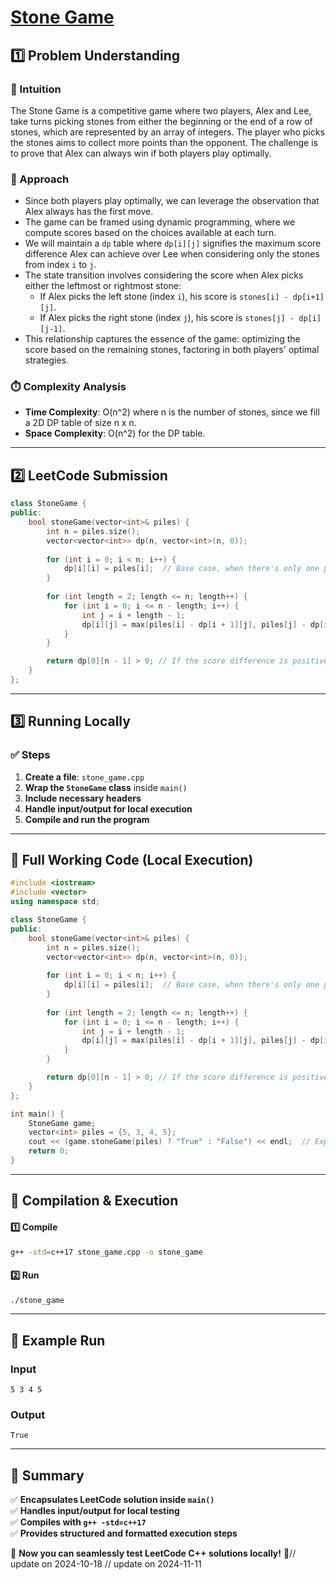 # **[Stone Game](https://leetcode.com/problems/stone-game/description/)**  

## **1️⃣ Problem Understanding**  
### **📌 Intuition**  
The Stone Game is a competitive game where two players, Alex and Lee, take turns picking stones from either the beginning or the end of a row of stones, which are represented by an array of integers. The player who picks the stones aims to collect more points than the opponent. The challenge is to prove that Alex can always win if both players play optimally. 

### **🚀 Approach**  
- Since both players play optimally, we can leverage the observation that Alex always has the first move.
- The game can be framed using dynamic programming, where we compute scores based on the choices available at each turn.
- We will maintain a `dp` table where `dp[i][j]` signifies the maximum score difference Alex can achieve over Lee when considering only the stones from index `i` to `j`.
- The state transition involves considering the score when Alex picks either the leftmost or rightmost stone:
  - If Alex picks the left stone (index `i`), his score is `stones[i] - dp[i+1][j]`.
  - If Alex picks the right stone (index `j`), his score is `stones[j] - dp[i][j-1]`.
- This relationship captures the essence of the game: optimizing the score based on the remaining stones, factoring in both players' optimal strategies.

### **⏱️ Complexity Analysis**  
- **Time Complexity**: O(n^2) where n is the number of stones, since we fill a 2D DP table of size n x n.
- **Space Complexity**: O(n^2) for the DP table.  

---  

## **2️⃣ LeetCode Submission**  
```cpp
class StoneGame {
public:
    bool stoneGame(vector<int>& piles) {
        int n = piles.size();
        vector<vector<int>> dp(n, vector<int>(n, 0));
        
        for (int i = 0; i < n; i++) {
            dp[i][i] = piles[i];  // Base case, when there's only one pile.
        }
        
        for (int length = 2; length <= n; length++) {
            for (int i = 0; i <= n - length; i++) {
                int j = i + length - 1;
                dp[i][j] = max(piles[i] - dp[i + 1][j], piles[j] - dp[i][j - 1]);
            }
        }

        return dp[0][n - 1] > 0; // If the score difference is positive, Alex wins.
    }
};
```  

---  

## **3️⃣ Running Locally**  
### **✅ Steps**  
1. **Create a file**: `stone_game.cpp`  
2. **Wrap the `StoneGame` class** inside `main()`  
3. **Include necessary headers**  
4. **Handle input/output for local execution**  
5. **Compile and run the program**  

---  

## **📝 Full Working Code (Local Execution)**  
```cpp
#include <iostream>
#include <vector>
using namespace std;

class StoneGame {
public:
    bool stoneGame(vector<int>& piles) {
        int n = piles.size();
        vector<vector<int>> dp(n, vector<int>(n, 0));
        
        for (int i = 0; i < n; i++) {
            dp[i][i] = piles[i];  // Base case, when there's only one pile.
        }
        
        for (int length = 2; length <= n; length++) {
            for (int i = 0; i <= n - length; i++) {
                int j = i + length - 1;
                dp[i][j] = max(piles[i] - dp[i + 1][j], piles[j] - dp[i][j - 1]);
            }
        }

        return dp[0][n - 1] > 0; // If the score difference is positive, Alex wins.
    }
};

int main() {
    StoneGame game;
    vector<int> piles = {5, 3, 4, 5};
    cout << (game.stoneGame(piles) ? "True" : "False") << endl;  // Expected: True
    return 0;
}
```  

---  

## **🔧 Compilation & Execution**  
#### **1️⃣ Compile**  
```bash
g++ -std=c++17 stone_game.cpp -o stone_game
```  

#### **2️⃣ Run**  
```bash
./stone_game
```  

---  

## **🎯 Example Run**  
### **Input**  
```
5 3 4 5
```  
### **Output**  
```
True
```  

---  

## **📌 Summary**  
✅ **Encapsulates LeetCode solution inside `main()`**  
✅ **Handles input/output for local testing**  
✅ **Compiles with `g++ -std=c++17`**  
✅ **Provides structured and formatted execution steps**  

🚀 **Now you can seamlessly test LeetCode C++ solutions locally!** 🚀// update on 2024-10-18
// update on 2024-11-11
